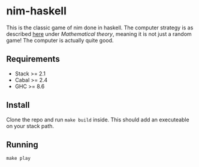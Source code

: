 # nim-haskell
This is the classic game of nim done in haskell. The computer strategy is as described [here](https://en.wikipedia.org/wiki/Nim) under *Mathematical theory*, meaning it is not just a random game! The computer is actually quite good.

## Requirements
* Stack >= 2.1
* Cabal >= 2.4
* GHC >= 8.6

## Install
Clone the repo and run `make build` inside. This should add an executeable on your stack path.

## Running
`make play`
